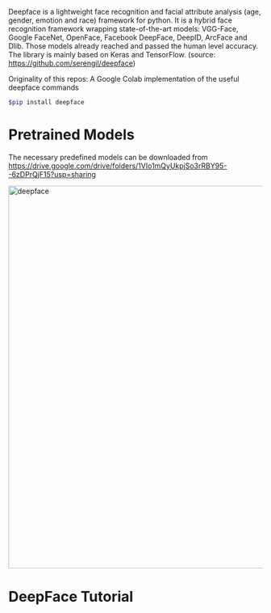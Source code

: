 Deepface is a lightweight face recognition and facial attribute analysis (age, gender, emotion and race) framework for python. It is a hybrid face recognition framework wrapping state-of-the-art models: VGG-Face, Google FaceNet, OpenFace, Facebook DeepFace, DeepID, ArcFace and Dlib. Those models already reached and passed the human level accuracy. The library is mainly based on Keras and TensorFlow. (source: https://github.com/serengil/deepface)

Originality of this repos: A Google Colab implementation of the useful deepface commands 

```ruby
$pip install deepface
```

# Pretrained Models
The necessary predefined models can be downloaded from https://drive.google.com/drive/folders/1VIo1mQyUkpjSo3rRBY95--6zDPrQjF15?usp=sharing

<img width="757" alt="deepface" src="https://user-images.githubusercontent.com/18000553/123458004-268d3880-d602-11eb-891b-956bc8c79971.png">

# DeepFace Tutorial
